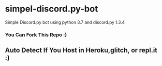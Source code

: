 # simpel-discord.py-bot
Simple Discord.py bot using python 3.7 and discord.py 1.3.4

### You Can Fork This Repo :)
## Auto Detect If You Host in Heroku,glitch, or repl.it :)
